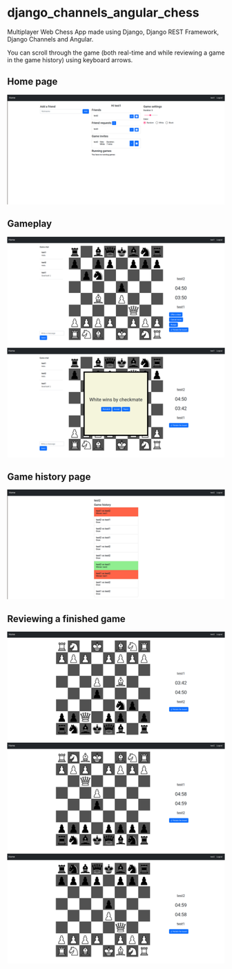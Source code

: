 # django_channels_angular_chess

Multiplayer Web Chess App made using Django, Django REST Framework, Django Channels and Angular. 

You can scroll through the game (both real-time and while reviewing a game in the game history) using keyboard arrows.

## Home page 
![alt text](https://github.com/mephis71/django_channels_angular_chess/blob/assets/screenshots/home_screenshot.png?raw=true)
## Gameplay
![alt text](https://github.com/mephis71/django_channels_angular_chess/blob/assets/screenshots/game_screenshot1.png?raw=true)
![alt text](https://github.com/mephis71/django_channels_angular_chess/blob/assets/screenshots/game_screenshot2.png?raw=true)
## Game history page
![alt text](https://github.com/mephis71/django_channels_angular_chess/blob/assets/screenshots/game_history_screenshot.png?raw=true)
## Reviewing a finished game
![alt text](https://github.com/mephis71/django_channels_angular_chess/blob/assets/screenshots/game_history_recap1.png?raw=true)
![alt text](https://github.com/mephis71/django_channels_angular_chess/blob/assets/screenshots/game_history_recap2.png?raw=true)
![alt text](https://github.com/mephis71/django_channels_angular_chess/blob/assets/screenshots/game_history_recap3.png?raw=true)
